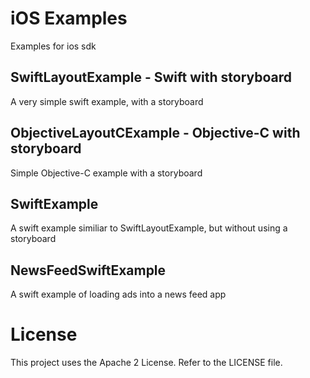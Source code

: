 # iOS Examples

Examples for ios sdk

## SwiftLayoutExample - Swift with storyboard 

A very simple swift example, with a storyboard

## ObjectiveLayoutCExample - Objective-C with storyboard

Simple Objective-C example with a storyboard

## SwiftExample

A swift example similiar to SwiftLayoutExample, but without using a storyboard

## NewsFeedSwiftExample

A swift example of loading ads into a news feed app

# License

This project uses the Apache 2 License.  Refer to the LICENSE file.
